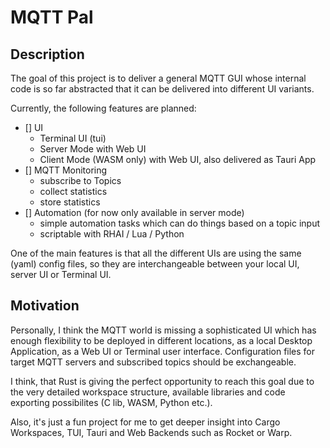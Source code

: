 # MQTT Pal

## Description 
The goal of this project is to deliver a general MQTT GUI whose internal code is so far abstracted that it can be delivered into different UI variants.

Currently, the following features are planned:
- [] UI
  - Terminal UI (tui)
  - Server Mode with Web UI
  - Client Mode (WASM only) with Web UI, also delivered as Tauri App
- [] MQTT Monitoring
  - subscribe to Topics
  - collect statistics
  - store statistics
- [] Automation (for now only available in server mode)
  - simple automation tasks which can do things based on a topic input
  - scriptable with RHAI / Lua / Python

One of the main features is that all the different UIs are using the same (yaml) config files, so they are interchangeable between your local UI, server UI or Terminal UI.

## Motivation

Personally, I think the MQTT world is missing a sophisticated UI which has enough flexibility to be deployed in different locations, as a local Desktop Application, as a Web UI or Terminal user interface. Configuration files for target MQTT servers and subscribed topics should be exchangeable.

I think, that Rust is giving the perfect opportunity to reach this goal due to the very detailed workspace structure, available libraries and code exporting possibilites (C lib, WASM, Python etc.).

Also, it's just a fun project for me to get deeper insight into Cargo Workspaces, TUI, Tauri and Web Backends such as Rocket or Warp.
  
